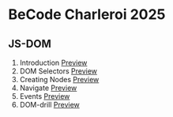 # BeCode Charleroi 2025

## JS-DOM
1. Introduction [Preview](http://htmlpreview.github.io/?https://github.com/Arseniia-Damaksina/DOM/blob/main/1.Introduction/index.html)
2. DOM Selectors [Preview](http://htmlpreview.github.io/?https://github.com/Arseniia-Damaksina/DOM/blob/main/2.Selectors/index.html)
3. Creating Nodes [Preview](http://htmlpreview.github.io/?https://github.com/Arseniia-Damaksina/DOM/blob/main/3.Creating/index.html)
4. Navigate [Preview](http://htmlpreview.github.io/?https://github.com/Arseniia-Damaksina/DOM/blob/main/4.Navigate/index.html)
5. Events [Preview](http://htmlpreview.github.io/?https://github.com/Arseniia-Damaksina/DOM/blob/main/5.Events/index.html)
7. DOM-drill [Preview](http://htmlpreview.github.io/?https://github.com/Arseniia-Damaksina/DOM/blob/main/4.DOM-drill/index.html)
